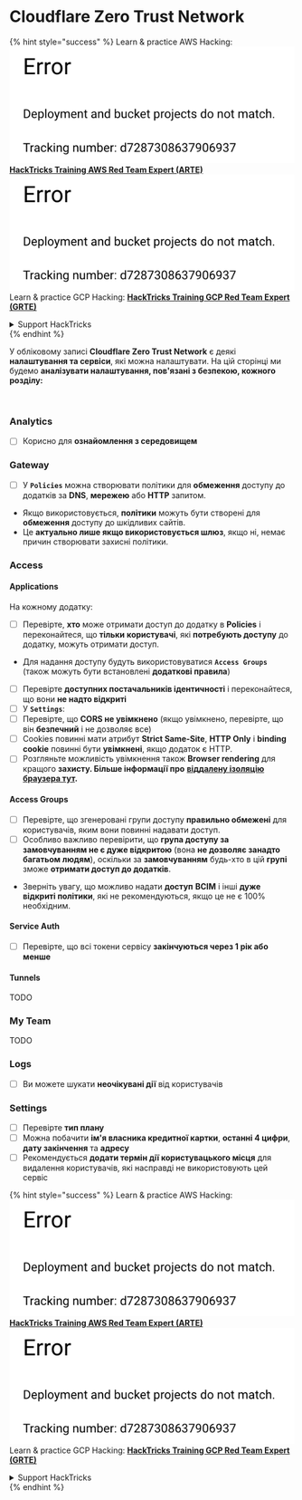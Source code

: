 # Cloudflare Zero Trust Network

{% hint style="success" %}
Learn & practice AWS Hacking:<img src="../../.gitbook/assets/image (1) (1).png" alt="" data-size="line">[**HackTricks Training AWS Red Team Expert (ARTE)**](https://training.hacktricks.xyz/courses/arte)<img src="../../.gitbook/assets/image (1) (1).png" alt="" data-size="line">\
Learn & practice GCP Hacking: <img src="../../.gitbook/assets/image (2).png" alt="" data-size="line">[**HackTricks Training GCP Red Team Expert (GRTE)**<img src="../../.gitbook/assets/image (2).png" alt="" data-size="line">](https://training.hacktricks.xyz/courses/grte)

<details>

<summary>Support HackTricks</summary>

* Check the [**subscription plans**](https://github.com/sponsors/carlospolop)!
* **Join the** 💬 [**Discord group**](https://discord.gg/hRep4RUj7f) or the [**telegram group**](https://t.me/peass) or **follow** us on **Twitter** 🐦 [**@hacktricks\_live**](https://twitter.com/hacktricks\_live)**.**
* **Share hacking tricks by submitting PRs to the** [**HackTricks**](https://github.com/carlospolop/hacktricks) and [**HackTricks Cloud**](https://github.com/carlospolop/hacktricks-cloud) github repos.

</details>
{% endhint %}

У обліковому записі **Cloudflare Zero Trust Network** є деякі **налаштування та сервіси**, які можна налаштувати. На цій сторінці ми будемо **аналізувати налаштування, пов'язані з безпекою, кожного розділу:**

<figure><img src="../../.gitbook/assets/image (206).png" alt=""><figcaption></figcaption></figure>

### Analytics

* [ ] Корисно для **ознайомлення з середовищем**

### **Gateway**

* [ ] У **`Policies`** можна створювати політики для **обмеження** доступу до додатків за **DNS**, **мережею** або **HTTP** запитом.
* Якщо використовується, **політики** можуть бути створені для **обмеження** доступу до шкідливих сайтів.
* Це **актуально лише якщо використовується шлюз**, якщо ні, немає причин створювати захисні політики.

### Access

#### Applications

На кожному додатку:

* [ ] Перевірте, **хто** може отримати доступ до додатку в **Policies** і переконайтеся, що **тільки** **користувачі**, які **потребують доступу** до додатку, можуть отримати доступ.
* Для надання доступу будуть використовуватися **`Access Groups`** (також можуть бути встановлені **додаткові правила**)
* [ ] Перевірте **доступних постачальників ідентичності** і переконайтеся, що вони **не надто відкриті**
* [ ] У **`Settings`**:
* [ ] Перевірте, що **CORS не увімкнено** (якщо увімкнено, перевірте, що він **безпечний** і не дозволяє все)
* [ ] Cookies повинні мати атрибут **Strict Same-Site**, **HTTP Only** і **binding cookie** повинні бути **увімкнені**, якщо додаток є HTTP.
* [ ] Розгляньте можливість увімкнення також **Browser rendering** для кращого **захисту. Більше інформації про** [**віддалену ізоляцію браузера тут**](https://blog.cloudflare.com/cloudflare-and-remote-browser-isolation/)**.**

#### **Access Groups**

* [ ] Перевірте, що згенеровані групи доступу **правильно обмежені** для користувачів, яким вони повинні надавати доступ.
* [ ] Особливо важливо перевірити, що **група доступу за замовчуванням не є дуже відкритою** (вона **не дозволяє занадто багатьом людям**), оскільки за **замовчуванням** будь-хто в цій **групі** зможе **отримати доступ до додатків**.
* Зверніть увагу, що можливо надати **доступ** **ВСІМ** і інші **дуже відкриті політики**, які не рекомендуються, якщо це не є 100% необхідним.

#### Service Auth

* [ ] Перевірте, що всі токени сервісу **закінчуються через 1 рік або менше**

#### Tunnels

TODO

### My Team

TODO

### Logs

* [ ] Ви можете шукати **неочікувані дії** від користувачів

### Settings

* [ ] Перевірте **тип плану**
* [ ] Можна побачити **ім'я власника кредитної картки**, **останні 4 цифри**, **дату закінчення** та **адресу**
* [ ] Рекомендується **додати термін дії користувацького місця** для видалення користувачів, які насправді не використовують цей сервіс

{% hint style="success" %}
Learn & practice AWS Hacking:<img src="../../.gitbook/assets/image (1) (1).png" alt="" data-size="line">[**HackTricks Training AWS Red Team Expert (ARTE)**](https://training.hacktricks.xyz/courses/arte)<img src="../../.gitbook/assets/image (1) (1).png" alt="" data-size="line">\
Learn & practice GCP Hacking: <img src="../../.gitbook/assets/image (2).png" alt="" data-size="line">[**HackTricks Training GCP Red Team Expert (GRTE)**<img src="../../.gitbook/assets/image (2).png" alt="" data-size="line">](https://training.hacktricks.xyz/courses/grte)

<details>

<summary>Support HackTricks</summary>

* Check the [**subscription plans**](https://github.com/sponsors/carlospolop)!
* **Join the** 💬 [**Discord group**](https://discord.gg/hRep4RUj7f) or the [**telegram group**](https://t.me/peass) or **follow** us on **Twitter** 🐦 [**@hacktricks\_live**](https://twitter.com/hacktricks\_live)**.**
* **Share hacking tricks by submitting PRs to the** [**HackTricks**](https://github.com/carlospolop/hacktricks) and [**HackTricks Cloud**](https://github.com/carlospolop/hacktricks-cloud) github repos.

</details>
{% endhint %}
